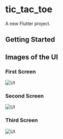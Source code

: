 # tic_tac_toe

A new Flutter project.

## Getting Started

## Images of the UI

### First Screen

![UI](https://drive.google.com/file/d/1IpdYTzlogGwbT8NIWUfeEcqqzumGov9y/view?usp=sharing)

### Second Screen
![UI](https://drive.google.com/file/d/1cXO8-6oHVvOqBysASi_foYivpSbcBm8D/view?usp=sharing)


### Third Screen
![UI](https://drive.google.com/file/d/16Uv9XGdsd4CaZtT4WYsAz8Wx56n4I-1o/view?usp=sharing)